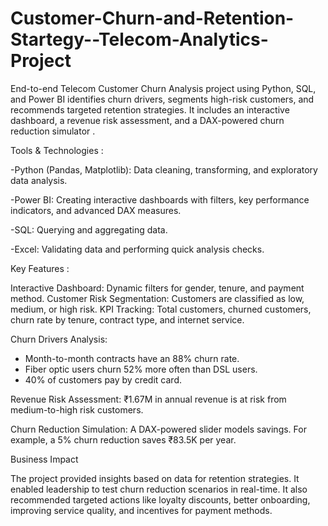 # Customer-Churn-and-Retention-Startegy--Telecom-Analytics-Project
End-to-end Telecom Customer Churn Analysis project using Python, SQL, and Power BI identifies churn drivers, segments high-risk customers, and recommends targeted retention strategies. It includes an interactive dashboard, a revenue risk assessment, and a DAX-powered churn reduction simulator .

Tools & Technologies :

-Python (Pandas, Matplotlib): Data cleaning, transforming, and exploratory data analysis.

-Power BI: Creating interactive dashboards with filters, key performance indicators, and advanced DAX measures.

-SQL: Querying and aggregating data.

-Excel: Validating data and performing quick analysis checks.

Key Features :

Interactive Dashboard: Dynamic filters for gender, tenure, and payment method.
Customer Risk Segmentation: Customers are classified as low, medium, or high risk.
KPI Tracking: Total customers, churned customers, churn rate by tenure, contract type, and internet service.

Churn Drivers Analysis:

- Month-to-month contracts have an 88% churn rate.
- Fiber optic users churn 52% more often than DSL users.
- 40% of customers pay by credit card.

Revenue Risk Assessment: ₹1.67M in annual revenue is at risk from medium-to-high risk customers.

Churn Reduction Simulation: A DAX-powered slider models savings. For example, a 5% churn reduction saves ₹83.5K per year.

Business Impact

The project provided insights based on data for retention strategies. It enabled leadership to test churn reduction scenarios in real-time. It also recommended targeted actions like loyalty discounts, better onboarding, improving service quality, and incentives for payment methods.





